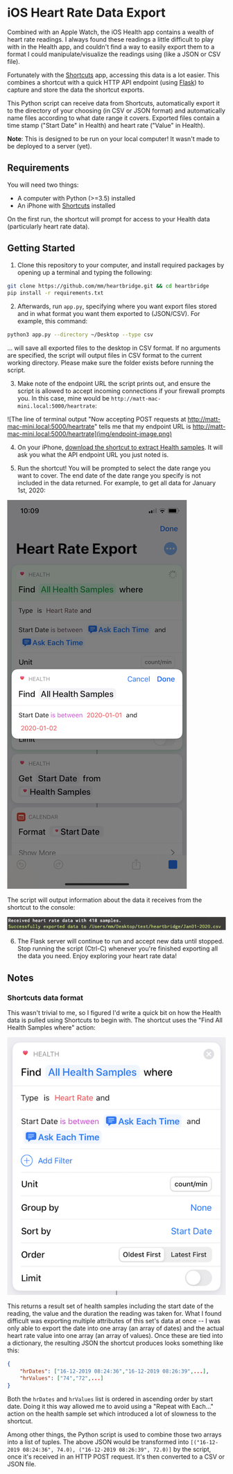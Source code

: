 # iOS Heart Rate Data Export

Combined with an Apple Watch, the iOS Health app contains a wealth of heart rate readings. I always found these readings a little difficult to play with in the Health app, and couldn't find a way to easily export them to a format I could manipulate/visualize the readings using (like a JSON or CSV file).

Fortunately with the [Shortcuts](https://apps.apple.com/us/app/shortcuts/id915249334) app, accessing this data is a lot easier. This combines a shortcut with a quick HTTP API endpoint (using [Flask](http://flask.palletsprojects.com/en/1.1.x/)) to capture and store the data the shortcut exports. 

This Python script can receive data from Shortcuts, automatically export it to the directory of your choosing (in CSV or JSON format) and automatically name files according to what date range it covers. Exported files contain a time stamp ("Start Date" in Health) and heart rate ("Value" in Health).

**Note**: This is designed to be run on your local computer! It wasn't made to be deployed to a server (yet).

## Requirements

You will need two things:

* A computer with Python (>=3.5) installed
* An iPhone with [Shortcuts](https://apps.apple.com/us/app/shortcuts/id915249334) installed

On the first run, the shortcut will prompt for access to your Health data (particularly heart rate data).

## Getting Started

1. Clone this repository to your computer, and install required packages by opening up a terminal and typing the following:

```bash
git clone https://github.com/mm/heartbridge.git && cd heartbridge
pip install -r requirements.txt
```

2. Afterwards, run `app.py`, specifying where you want export files stored and in what format you want them exported to (JSON/CSV). For example, this command:

```bash
python3 app.py --directory ~/Desktop --type csv
```

... will save all exported files to the desktop in CSV format. If no arguments are specified, the script will output files in CSV format to the current working directory. Please make sure the folder exists before running the script.

3. Make note of the endpoint URL the script prints out, and ensure the script is allowed to accept incoming connections if your firewall prompts you. In this case, mine would be ```http://matt-mac-mini.local:5000/heartrate```:

![The line of terminal output "Now accepting POST requests at http://matt-mac-mini.local:5000/heartrate" tells me that my endpoint URL is http://matt-mac-mini.local:5000/heartrate](img/endpoint-image.png)

4. On your iPhone, [download the shortcut to extract Health samples](https://www.icloud.com/shortcuts/2d24033f74bb493c8017e4986e6233bf). It will ask you what the API endpoint URL you just noted is.

5. Run the shortcut! You will be prompted to select the date range you want to cover. The end date of the date range you specify is not included in the data returned. For example, to get all data for January 1st, 2020:

![To select all data for January 1st, 2020, you would select a date range between January 1st and 2nd](img/shortcut-iPhone.png)

The script will output information about the data it receives from the shortcut to the console:

![Information about the data received by the script (number of samples and path of the file produced) is outputted to the console](img/script-output.png)

6. The Flask server will continue to run and accept new data until stopped. Stop running the script (Ctrl-C) whenever you're finished exporting all the data you need. Enjoy exploring your heart rate data!

## Notes

### Shortcuts data format

This wasn't trivial to me, so I figured I'd write a quick bit on how the Health data is pulled using Shortcuts to begin with. The shortcut uses the "Find All Health Samples where" action:

![A screenshot of the "Find All Health Samples where" action](img/find_action.jpeg)

This returns a result set of health samples including the start date of the reading, the value and the duration the reading was taken for. What I found difficult was exporting multiple attributes of this set's data at once -- I was only able to export the date into one array (an array of dates) and the actual heart rate value into one array (an array of values). Once these are tied into a dictionary, the resulting JSON the shortcut produces looks something like this:

```json
{
    "hrDates": ["16-12-2019 08:24:36","16-12-2019 08:26:39",...],
    "hrValues": ["74","72",...]
}
```

Both the ```hrDates``` and ```hrValues``` list is ordered in ascending order by start date. Doing it this way allowed me to avoid using a "Repeat with Each..." action on the health sample set which introduced a lot of slowness to the shortcut. 

Among other things, the Python script is used to combine those two arrays into a list of tuples. The above JSON would be transformed into ```[("16-12-2019 08:24:36", 74.0), ("16-12-2019 08:26:39", 72.0)]``` by the script, once it's received in an HTTP POST request. It's then converted to a CSV or JSON file. 